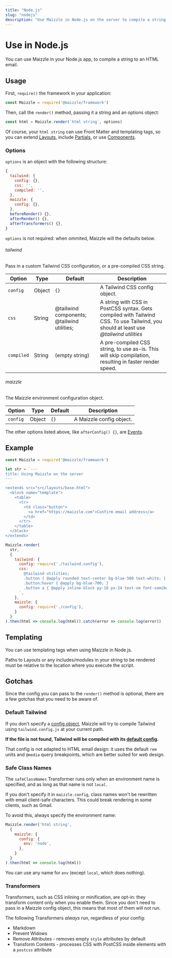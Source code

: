 ```yaml
---
title: "Node.js"
slug: "nodejs"
description: "Use Maizzle in Node.js on the server to compile a string to an HTML email, styled with Tailwind CSS"
---
```


# Use in Node.js

You can use Maizzle in your Node.js app, to compile a string to an HTML email.

## Usage

First, `require()` the framework in your application:

```js
const Maizzle = require('@maizzle/framework')
```

Then, call the `render()` method, passing it a string and an options object:

```js
const html = Maizzle.render(`html string`, options)
```

<div class="bg-cool-gray-50 border-l-4 border-gradient-b-ocean-light p-4 mb-4 text-md" role="alert">
  <div class="text-cool-gray-500">Of course, your <code>html string</code> can use Front Matter and templating tags, so you can extend <a href="/docs/layouts/">Layouts</a>, include <a href="/docs/partials/">Partials</a>, or use <a href="/docs/components/">Components</a>.</div>
</div>

### Options

`options` is an object with the following structure:

```js
{
  tailwind: {
    config: {},
    css: '',
    compiled: '',
  },
  maizzle: {
    config: {},
  },
  beforeRender() {},
  afterRender() {},
  afterTransformers() {},
}
```

<div class="bg-cool-gray-50 border-l-4 border-gradient-b-ocean-light p-4 mb-4 text-md" role="alert">
  <div class="text-cool-gray-500"><code>options</code> is not required: when ommited, Maizzle will the defaults below.</div>
</div>

###### tailwind

Pass in a custom Tailwind CSS configuration, or a pre-compiled CSS string.

| Option | Type | Default | Description |
| --- | --- | --- | --- |
| `config` | Object | `{}` | A Tailwind CSS config object. |
| `css` | String | <span class="font-mono text-cool-gray-500">@tailwind components; @tailwind utilities;</span> | A string with CSS in PostCSS syntax. Gets compiled with Tailwind CSS. To use Tailwind, you should at least use _@tailwind utilities_ |
| `compiled` | String | (empty string) | A pre-compiled CSS string, to use as-is. This will skip compilation, resulting in faster render speed. |

###### maizzle

The Maizzle environment configuration object.

| Option | Type | Default | Description |
| --- | --- | --- | --- |
| `config` | Object | `{}` | A Maizzle config object. |

<div class="bg-cool-gray-50 border-l-4 border-gradient-b-ocean-light p-4 mb-4 text-md" role="alert">
  <div class="text-cool-gray-500">The other options listed above, like <code>afterConfig() {}</code>, are <a href="/docs/events/">Events</a>.</div>
</div>

## Example

```js
const Maizzle = require('@maizzle/framework')

let str = `---
title: Using Maizzle on the server
---

<extends src="src/layouts/base.html">
  <block name="template">
    <table>
      <tr>
        <td class="button">
          <a href="https://maizzle.com">Confirm email address</a>
        </td>
      </tr>
    </table>
  </block>
</extends>`

Maizzle.render(
  str,
  {
    tailwind: {
      config: require('./tailwind.config'),
      css: `
        @tailwind utilities;
        .button { @apply rounded text-center bg-blue-500 text-white; }
        .button:hover { @apply bg-blue-700; }
        .button a { @apply inline-block py-16 px-24 text-sm font-semibold no-underline text-white; }
      `,
    },
    maizzle: {
      config: require('./config'),
    }
  }
).then(html => console.log(html)).catch(error => console.log(error))
```

## Templating

You can use templating tags when using Maizzle in Node.js.

<div class="bg-cool-gray-50 border-l-4 border-gradient-b-red-dark p-4 mb-4 text-md" role="alert">
  <div class="text-cool-gray-500">Paths to Layouts or any includes/modules in your string to be rendered must be relative to the location where you execute the script.</div>
</div>

## Gotchas

Since the config you can pass to the `render()` method is optional, there are a few gotchas that you need to be aware of.

### Default Tailwind

If you don't specify a [config object](#tailwind), Maizzle will try to compile Tailwind using `tailwind.config.js` at your current path.

**If the file is not found, Tailwind will be compiled with its [default config](https://github.com/tailwindcss/tailwindcss/blob/master/stubs/defaultConfig.stub.js).**

That config is not adapted to HTML email design: it uses the default `rem` units and `@media` query breakpoints, which are better suited for _web_ design.

### Safe Class Names

The `safeClassNames` Transformer runs only when an environment name is specified, and as long as that name is not `local`.


If you don't specify it in `maizzle.config`, class names won't be rewritten with email client-safe characters. 
This could break rendering in some clients, such as Gmail.

To avoid this, always specify the environment name:

```js
Maizzle.render('html string',
  {
    maizzle: {
      config: {
        env: 'node',
      },
    }
  }
).then(html => console.log(html))
```

<div class="bg-cool-gray-50 border-l-4 border-gradient-b-ocean-light p-4 mb-4 text-md" role="alert">
  <div class="text-cool-gray-500">You can use any name for <code>env</code> (except <code>local</code>, which does nothing).</div>
</div>

### Transformers

Transformers, such as CSS inlining or minification, are opt-in: they transform content only when you enable them.
Since you don't need to pass in a Maizzle config object, this means that most of them will not run.

The following Transformers _always_ run, regardless of your config:

- Markdown
- Prevent Widows
- Remove Attributes - removes empty `style` attributes by default
- Transform Contents - processes CSS with PostCSS inside elements with a `postcss` attribute
